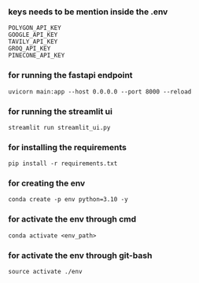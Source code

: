 ### keys needs to be mention inside the .env
```
POLYGON_API_KEY
GOOGLE_API_KEY
TAVILY_API_KEY
GROQ_API_KEY
PINECONE_API_KEY
```

### for running the fastapi endpoint
```
uvicorn main:app --host 0.0.0.0 --port 8000 --reload

```

### for running the streamlit ui
```
streamlit run streamlit_ui.py

```

### for installing the requirements
```
pip install -r requirements.txt
```

### for creating the env
```
conda create -p env python=3.10 -y
```

### for activate the env through cmd
```
conda activate <env_path>
```

### for activate the env through git-bash
```
source activate ./env
```
